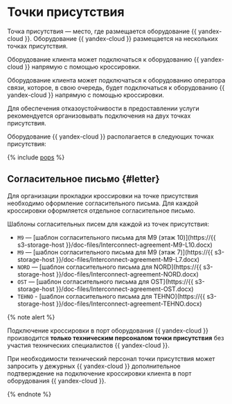 # Точки присутствия

Точка присутствия — место, где размещается оборудование {{ yandex-cloud }}. Оборудование {{ yandex-cloud }} размещается на нескольких точках присутствия. 

Оборудование клиента может подключаться к оборудованию {{ yandex-cloud }} напрямую с помощью кроссировки.

Оборудование клиента может подключаться к оборудованию оператора связи, которое, в свою очередь, будет подключаться к оборудованию {{ yandex-cloud }} напрямую с помощью кроссировки.

Для обеспечения отказоустойчивости в предоставлении услуги рекомендуется организовывать подключения на двух точках присутствия.

Оборудование {{ yandex-cloud }} располагается в следующих точках присутствия:

{% include [pops](../../_includes/interconnect/pops.md) %}


## Согласительное письмо {#letter}

Для организации прокладки кроссировки на точке присутствия необходимо оформление согласительного письма. Для каждой кроссировки оформляется отдельное согласительное письмо.

Шаблоны согласительных писем для каждой из точек присутствия:

* `M9` — [шаблон согласительного письма для M9 (этаж 10)](https://{{ s3-storage-host }}/doc-files/Interconnect-agreement-M9-L10.docx)
* `M9` — [шаблон согласительного письма для M9 (этаж 7)](https://{{ s3-storage-host }}/doc-files/Interconnect-agreement-M9-L7.docx)
* `NORD` — [шаблон согласительного письма для NORD](https://{{ s3-storage-host }}/doc-files/Interconnect-agreement-NORD.docx)
* `OST` — [шаблон согласительного письма для OST](https://{{ s3-storage-host }}/doc-files/Interconnect-agreement-OST.docx)
* `TEHNO` - [шаблон согласительного письма для TEHNO](https://{{ s3-storage-host }}/doc-files/Interconnect-agreement-TEHNO.docx)

{% note alert %}

Подключение кроссировки в порт оборудования {{ yandex-cloud }} производится **только техническим персоналом точки присутствия** без участия технических специалистов {{ yandex-cloud }}.

При необходимости технический персонал точки присутствия может запросить у дежурных {{ yandex-cloud }} дополнительное подтверждение на подключение кроссировки клиента в порт оборудования {{ yandex-cloud }}.

{% endnote %}

